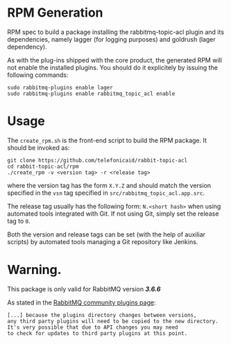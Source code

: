# RPM Generation

RPM spec to build a package installing the rabbitmq-topic-acl plugin and its dependencies, namely 
lagger (for logging purposes) and goldrush (lager dependency).

As with the plug-ins shipped with the core product, the generated RPM will not 
enable the installed plugins. You should do it explicitely by issuing the following commands:

```
sudo rabbitmq-plugins enable lager
sudo rabbitmq-plugins enable rabbitmq_topic_acl enable
```

# Usage

The `create_rpm.sh` is the front-end script to build the RPM package.
It should be invoked as:

```
git clone https://github.com/telefonicaid/rabbit-topic-acl
cd rabbit-topic-acl/rpm
./create_rpm -v <version tag> -r <release tag>
```

where the version tag has the form `X.Y.Z` and 
should match the version specified in the `vsn` tag
specified in `src/rabbitmq_topic_acl.app.src`.

The release tag usually has the following form: `N.<short hash>`
when using automated tools integrated with Git. 
If not using Git, simply set the release tag to `0`.

Both the version and release tags can be set (with the help of auxiliar scripts) 
by automated tools managing a Git repository like Jenkins.

# Warning.

This package is only valid for RabbitMQ version ***3.6.6***

As stated in the [RabbitMQ community plugins page](https://www.rabbitmq.com/community-plugins.html):
```
[...] because the plugins directory changes between versions, 
any third party plugins will need to be copied to the new directory. 
It's very possible that due to API changes you may need 
to check for updates to third party plugins at this point.
```


